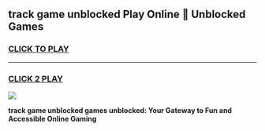 
## track game unblocked Play Online 👋 Unblocked Games
<h3>
<a href="https://premium.freeplayer.one?title=track_game_unblocked&ref=19F">CLICK TO PLAY</a></h3>
<hr>

<h3>
<a href="https://premium.freeplayer.one?title=track_game_unblocked&ref=19F">CLICK 2 PLAY</a>
  
</h3>

<a href="https://premium.freeplayer.one?title=track_game_unblocked&ref=19F"><img src="https://clearcache.store/games.png"></a>


**track game unblocked games unblocked: Your Gateway to Fun and Accessible Online Gaming**
